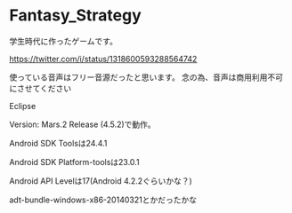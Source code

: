 # Fantasy_Strategy
学生時代に作ったゲームです。

https://twitter.com/i/status/1318600593288564742

使っている音声はフリー音源だったと思います。
念の為、音声は商用利用不可にさせてください

Eclipse

Version: Mars.2 Release (4.5.2)で動作。

Android SDK Toolsは24.4.1

Android SDK Platform-toolsは23.0.1

Android API Levelは17(Android 4.2.2ぐらいかな？)

adt-bundle-windows-x86-20140321とかだったかな
